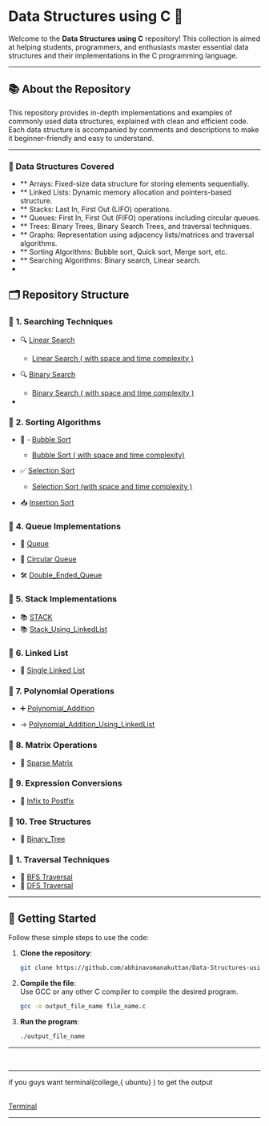 # Data Structures using C 🚀

Welcome to the **Data Structures using C** repository! This collection is aimed at helping students, programmers, and enthusiasts master essential data structures and their implementations in the C programming language.

---

## 📚 About the Repository
This repository provides in-depth implementations and examples of commonly used data structures, explained with clean and efficient code. Each data structure is accompanied by comments and descriptions to make it beginner-friendly and easy to understand.

 

  

---
### 📖 Data Structures Covered
- ** Arrays: Fixed-size data structure for storing elements sequentially.
- ** Linked Lists: Dynamic memory allocation and pointers-based structure.
- ** Stacks: Last In, First Out (LIFO) operations.
- ** Queues: First In, First Out (FIFO) operations including circular queues.
- ** Trees: Binary Trees, Binary Search Trees, and traversal techniques.
- ** Graphs: Representation using adjacency lists/matrices and traversal algorithms.
- ** Sorting Algorithms: Bubble sort, Quick sort, Merge sort, etc.
- ** Searching Algorithms: Binary search, Linear search.
- 
## 🗂️ Repository Structure

### 🔹 **1. Searching Techniques**
- 🔍 [Linear Search ](https://github.com/abhinavomanakuttan/Data-Structures-using-C/tree/main/01_Linear_Search)
    
  * [Linear Search ( with space and time complexity )]()  
     
- 🔍 [ Binary Search ](https://github.com/abhinavomanakuttan/Data-Structures-using-C/tree/main/02_Binary_Search.C)

  * [ Binary Search ( with space and time complexity )]()  
- 

### 🔹 **2. Sorting Algorithms**
- 🛁 -   [ Bubble Sort ](https://github.com/abhinavomanakuttan/Data-Structures-using-C/tree/main/03_Bubble_sort.C)

  * [Bubble Sort ( with space and time complexity) ]() 
    
- ✅ [ Selection Sort ](https://github.com/abhinavomanakuttan/Data-Structures-using-C/tree/main/04_Selection_Sort)
   
  * [Selection Sort (with space and time complexity ) ]()
    
- 📥 [Insertion Sort](https://github.com/abhinavomanakuttan/Data-Structures-using-C/blob/main/17_Insertion_Sort/insertion_sort.c)

### 🔹 **4. Queue Implementations**
- 🔄 [Queue](https://github.com/abhinavomanakuttan/Data-Structures-using-C/tree/main/09_Queue)

- 🔄 [Circular Queue](https://github.com/abhinavomanakuttan/Data-Structures-using-C/blob/main/10_Circular_Queue/circular_queue.c)

- 🛠️ [Double_Ended_Queue](https://github.com/abhinavomanakuttan/Data-Structures-using-C/tree/main/13_Double_Ended_Queue)


### 🔹 **5. Stack Implementations**
- 📚 [STACK](https://github.com/abhinavomanakuttan/Data-Structures-using-C/tree/main/07_STACK)
- 📚 [Stack_Using_LinkedList](https://github.com/abhinavomanakuttan/Data-Structures-using-C/tree/main/12_Stack_Using_LinkedList)

### 🔹 **6. Linked List**
- 🧵 [Single Linked List](https://github.com/abhinavomanakuttan/Data-Structures-using-C/blob/main/11_Single_linked_list/SIngle_linked_List.c)

### 🔹 **7. Polynomial Operations**
- ➕ [ Polynomial_Addition ](https://github.com/abhinavomanakuttan/Data-Structures-using-C/tree/main/06_Polynomial_Addition)

- -> [Polynomial_Addition_Using_LinkedList](https://github.com/abhinavomanakuttan/Data-Structures-using-C/blob/main/06_Polynomial_Addition/Problem1.c)

### 🔹 **8. Matrix Operations**
- 🧮 [ Sparse Matrix ](https://github.com/abhinavomanakuttan/Data-Structures-using-C/tree/main/05_Sparse_Matrix)  

### 🔹 **9. Expression Conversions**
- 📝 [ Infix to Postfix ](https://github.com/abhinavomanakuttan/Data-Structures-using-C/tree/main/08_InfixToPostfix)

### 🔹 **10. Tree Structures**
- 🌴 [Binary_Tree](https://github.com/abhinavomanakuttan/Data-Structures-using-C/tree/main/14_Binary_Tree)

### 🔹 **1. Traversal Techniques**
- 🚀 [BFS Traversal](https://github.com/abhinavomanakuttan/Data-Structures-using-C/blob/main/15_BFS/BFS.c)
- 🌳 [DFS Traversal](https://github.com/abhinavomanakuttan/Data-Structures-using-C/blob/main/16_DFS/DFS.c)
---

## 🚀 **Getting Started**

Follow these simple steps to use the code:

1. **Clone the repository**:
   ```bash
   git clone https://github.com/abhinavomanakuttan/Data-Structures-using-C.git
   ```
2. **Compile the file**:  
   Use GCC or any other C compiler to compile the desired program.
   ```bash
   gcc -o output_file_name file_name.c
   ```
3. **Run the program**:
   ```bash
   ./output_file_name
   ```

---

 
<br>
<hr>
if you guys want terminal(college,{ ubuntu} ) to get the output 
<br>
<br>

[Terminal](https://github.com/joshyajith863/html_with_Basic_Css/tree/main)

<hr>
